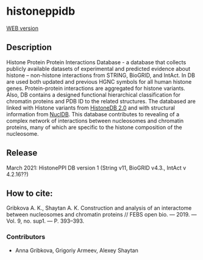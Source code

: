 # histoneppidb 
[WEB version](https://intbio.org/histoneppidb/)
## Description
Histone Protein Protein Interactions Database - a database that collects publicly available datasets of experimental and predicted evidence about histone – non-histone interactions from STRING, BioGRID, and IntAct. In DB are used both updated and previous HGNC symbols for all human histone genes. Protein-protein interactions are aggregated for histone variants. Also, DB contains a designed functional hierarchical classification for chromatin proteins and PDB ID to the related structures. The databased are linked with Histone variants from [HistoneDB 2.0](https://histonedb.bioeng.ru/browse/) and with structural information from [NuclDB](https://nucldb.intbio.org/).
This database contributes to revealing of a complex network of interactions between nucleosomes and chromatin proteins, many of which are specific to the histone composition of the nucleosome.
## Release
March 2021: HistonePPI DB version 1 (String v11, BioGRID v4.3., IntAct v 4.2.16??)
## How to cite:
Gribkova A. K., Shaytan A. K. Construction and analysis of an interactome between nucleosomes and chromatin proteins // FEBS open bio. — 2019. — Vol. 9, no. sup1. — P. 393–393.
### Contributors
- Anna Gribkova, Grigoriy Armeev, Alexey Shaytan
